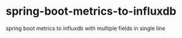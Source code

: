 # spring-boot-metrics-to-influxdb
spring boot metrics to influxdb with multiple fields in single line
